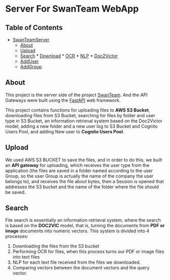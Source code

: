 # Server For SwanTeam WebApp

## Table of Contents
* [SwanTeamServer](#Server-For-Swan-Team-WebApp)
  * [About](#about)
  * [Upload](#Upload)
  * [Search](#Search)
        * [Download](#Download)
        * [OCR](#OCR)
        * [NLP](#NLP)
        * [Doc2Victor](#Document-To-Victor)
   * [AddUser](#Add-User)
   * [AddGroup](#Add-Group)

## About
This project is the server side of the project [SwanTeam](https://github.com/muhammadtally/swanteam). And the API Gateways were built using the [FastAPI](https://fastapi.tiangolo.com/) web framework.

This project contains functions for uploading files to **AWS S3 Bucket**, downloading files from S3 Bucket, searching for files by folder and user type in S3 Bucket, an information retrieval system based on the Doc2Victor model, adding a new folder and a new user log to S3 Bucket and Cognito Users Pool, and adding New user to **Cognito Users Pool**.

## Upload

We used AWS S3 BUCKET to save the files, and in order to do this, we built an **API gateway** for uploading, which receives the user type from the application (the files are saved in a folder named according to the user Group, so the user Group is actually the name of the company the user belongs to), and receives the file about bytes, then a Session is opened that addresses the S3 bucket and the name of the folder where the file should be saved.

## Search
File search is essentially an information retrieval system, where the search is based on the **DOC2VIC** model, that is, turning the documents from **PDF or image** documents into numeric vectors.
This system is divided into 4 processes:

1) Downloading the files from the S3 bucket
2) Performing OCR for files, when this process turns our PDF or image files into text files
3) NLP for each text file received from the files we downloaded.
4) Comparing vectors between the document vectors and the query vector.
